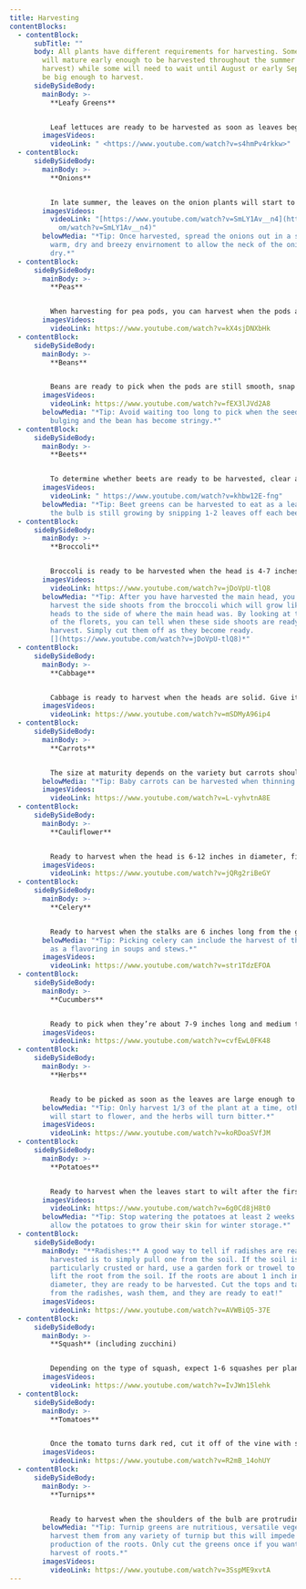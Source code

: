 ```yaml
---
title: Harvesting
contentBlocks:
  - contentBlock:
      subTitle: ""
      body: All plants have different requirements for harvesting. Some vegetables
        will mature early enough to be harvested throughout the summer (ongoing
        harvest) while some will need to wait until August or early September to
        be big enough to harvest.
      sideBySideBody:
        mainBody: >-
          **Leafy Greens** 


          Leaf lettuces are ready to be harvested as soon as leaves begin to appear and they are about 4 inches long. Simply snip either single outer leaves or grab a bunch of them and cut them with shears or scissors an inch above the crown of the plant. If you cut into or below the crown, the plant will probably die, so be careful. Harvest before any seed stalks start growing in the middle of the plant otherwise the lettuce will be too bitter to eat. Some greens, like lettuce, will become bitter as the season progresses. Others, like kale, will get sweeter as the temperature cools.
        imagesVideos:
          videoLink: " <https://www.youtube.com/watch?v=s4hmPv4rkkw>"
  - contentBlock:
      sideBySideBody:
        mainBody: >-
          **Onions**


          In late summer, the leaves on the onion plants will start to flop over. This happens at the neck of the onion and it's sign that the plant has stopped growing and is ready for storage. If the weather is dry and there's no danger of frost, the plants can be gently pulled from the soil and laid right in the garden for a day or two. If the weather is wet or frost is possible, move the onions immediately into a protected spot. As the onions are curing, their necks will gradually wither and the papery skins will tighten around the bulbs. Once the necks are completely tight and dry, and the stems contain no moisture, you can use scissors to trim the roots off the bottom of each bulb.
        imagesVideos:
          videoLink: "[https://www.youtube.com/watch?v=SmLY1Av__n4](https://www.youtube.c\
            om/watch?v=SmLY1Av__n4)"
        belowMedia: "*Tip: Once harvested, spread the onions out in a single layer in a
          warm, dry and breezy envirnoment to allow the neck of the onion to
          dry.*"
  - contentBlock:
      sideBySideBody:
        mainBody: >-
          **Peas**


          When harvesting for pea pods, you can harvest when the pods are flat but at the right length for your variety of peas. It is also determined by what you want from the pea. If you prefer edible pods with developed seeds, allow more time before harvesting peas.  When harvesting, pick peas with two hands. Secure the vine with one hand then pinch the stem of each pod and pull with the other hand. Don’t tug or jerk pods away; pea plants hang on to their support with thin tendrils so a heavy hand can dislodge the plant from its support.
        imagesVideos:
          videoLink: https://www.youtube.com/watch?v=kX4sjDNXbHk
  - contentBlock:
      sideBySideBody:
        mainBody: >-
          **Beans**


          Beans are ready to pick when the pods are still smooth, snap easily and the seeds haven’t formed bulges along the pod. Look for lean full beans that are firm to the touch.  To harvest the bean, grasp the top of the bean and notice the little stem that connects the bean to the main vine. Break off the bean at the stem. You don’t want to damage the vine or plant, so be careful you don’t pull too hard on the bean before it’s truly been broken off.
        imagesVideos:
          videoLink: https://www.youtube.com/watch?v=fEX3lJVd2A8
        belowMedia: "*Tip: Avoid waiting too long to pick when the seeds inside are
          bulging and the bean has become stringy.*"
  - contentBlock:
      sideBySideBody:
        mainBody: >-
          **Beets**


          To determine whether beets are ready to be harvested, clear away some of the mulch or soil around the top of your beets and look for crowns protruding above the soil line. If you can see an inch or two sticking out above the soil, it’s a safe bet that they are ready for pulling. If your roots don’t look quite ready and a frost is in the forecast, don’t worry! Beets are a cool weather crop, and a light frost or two can actually sweeten their flavor. Just make sure to dig them up before the ground freezes. When you have decided it’s time to harvest, use a garden fork or knife to gently loosen the soil around each plant, being careful not to accidentally slice into any of the roots. Once the soil is loose, grab hold of the green tops and lift carefully, while simultaneously prying the soil underneath with a hand fork or garden knife.
        imagesVideos:
          videoLink: " https://www.youtube.com/watch?v=khbw12E-fng"
        belowMedia: "*Tip: Beet greens can be harvested to eat as a leafy green while
          the bulb is still growing by snipping 1-2 leaves off each beet.*"
  - contentBlock:
      sideBySideBody:
        mainBody: >-
          **Broccoli**


          Broccoli is ready to be harvested when the head is 4-7 inches wide and it is deep green  in colour. When your broccoli head is ready to harvest, use a sharp knife and cut the head of the broccoli off the plant. Cut the broccoli head stem 5 inches or more below the head, then remove the head off with a swift cut. Try to avoid sawing at the stem as this may cause unnecessary damage to the plant and ruin your chances for side harvesting later.
        imagesVideos:
          videoLink: https://www.youtube.com/watch?v=jDoVpU-tlQ8
        belowMedia: "*Tip: After you have harvested the main head, you can continue to
          harvest the side shoots from the broccoli which will grow like tiny
          heads to the side of where the main head was. By looking at the size
          of the florets, you can tell when these side shoots are ready for
          harvest. Simply cut them off as they become ready.
          [](https://www.youtube.com/watch?v=jDoVpU-tlQ8)*"
  - contentBlock:
      sideBySideBody:
        mainBody: >-
          **Cabbage**


          Cabbage is ready to harvest when the heads are solid. Give it a squeeze. If you still feel some softness, you should wait a bit. Heads may be large or small when ready. When the cabbage is ready for harvesting, you have two options: 1. Grab the base of a cabbage head and pull. In loose soil, you’ll bring up the entire plant, root and all. 2. Using a very sharp knife, cut the cabbage head off, leaving a few inches of the stem and some of the large, floppy leaves intact and leaving the root in the ground.
        imagesVideos:
          videoLink: https://www.youtube.com/watch?v=mSDMyA96ip4
  - contentBlock:
      sideBySideBody:
        mainBody: >-
          **Carrots**


          The size at maturity depends on the variety but carrots should be firm and bright in colour. Most varieties are ready to harvest when the shoulders are 1/2 to 3/4 inch in diameter, but again, there is much variation depending on the variety. To harvest, loosen soil around the carrot with a spade or trowel before pulling up from the greens; this will help avoid breaking the greens off from the carrot roots. Carrots mature roughly around the same time, but you don't have to harvest them all at once.
        belowMedia: "*Tip: Baby carrots can be harvested when thinning the beds.*"
        imagesVideos:
          videoLink: https://www.youtube.com/watch?v=L-vyhvtnA8E
  - contentBlock:
      sideBySideBody:
        mainBody: >-
          **Cauliflower**


          Ready to harvest when the head is 6-12 inches in diameter, firm, compact and white. When you’re ready to harvest the cauliflower head, cut it from the main stem but leave a few of the outer leaves attached to help protect the head and prolong its overall quality until ready to eat. Be sure to handle the head carefully as it can bruise rather easily.
        imagesVideos:
          videoLink: https://www.youtube.com/watch?v=jQRg2riBeGY
  - contentBlock:
      sideBySideBody:
        mainBody: >-
          **Celery**


          Ready to harvest when the stalks are 6 inches long from the ground to the first leaf.  Harvesting celery is done by cutting the stalks below where they are joined together.
        belowMedia: "*Tip: Picking celery can include the harvest of the leaves for use
          as a flavoring in soups and stews.*"
        imagesVideos:
          videoLink: https://www.youtube.com/watch?v=str1TdzEFOA
  - contentBlock:
      sideBySideBody:
        mainBody: >-
          **Cucumbers**


          Ready to pick when they’re about 7-9 inches long and medium to dark green and firm. Use garden shears or pruners when harvesting ripe cucumbers. This will prevent injury to the vine by twisting or pulling. Cut the stem ¼ inch above the fruit.
        imagesVideos:
          videoLink: https://www.youtube.com/watch?v=cvfEwL0FK48
  - contentBlock:
      sideBySideBody:
        mainBody: >-
          **Herbs**


          Ready to be picked as soon as the leaves are large enough to be worth picking. To havest leafy annual herbs, such as basil, pinch at the tips of the stems, gathering several leaves at a time. Longer stemmed herbs, such as cilantro, parsley, lavender, and rosemary, should be cut near the base of the branch. Leafy perennial herbs, such oregano, thyme, sage, and tarragon, are to be harvested by the stem in sprigs.
        belowMedia: "*Tip: Only harvest 1/3 of the plant at a time, otherwise the plan
          will start to flower, and the herbs will turn bitter.*"
        imagesVideos:
          videoLink: https://www.youtube.com/watch?v=koRDoaSVfJM
  - contentBlock:
      sideBySideBody:
        mainBody: >-
          **Potatoes**


          Ready to harvest when the leaves start to wilt after the first frost. After deciding when to dig up potatoes, dig up a “test” hill for maturity. The skins of mature potatoes are thick and firmly attached to the flesh. If the skins are thin and rub off easily, your potatoes are still to new and should be left in the ground for a few more days. To harvest, pull up the plants and gently dig for the potatoes underneath.
        imagesVideos:
          videoLink: https://www.youtube.com/watch?v=6g0Cd8jH8t0
        belowMedia: "*Tip: Stop watering the potatoes at least 2 weeks before harvest to
          allow the potatoes to grow their skin for winter storage.*"
  - contentBlock:
      sideBySideBody:
        mainBody: "**Radishes:** A good way to tell if radishes are ready to be
          harvested is to simply pull one from the soil. If the soil is
          particularly crusted or hard, use a garden fork or trowel to gently
          lift the root from the soil. If the roots are about 1 inch in
          diameter, they are ready to be harvested. Cut the tops and tail root
          from the radishes, wash them, and they are ready to eat!"
        imagesVideos:
          videoLink: https://www.youtube.com/watch?v=AVWBiQ5-37E
  - contentBlock:
      sideBySideBody:
        mainBody: >-
          **Squash** (including zucchini)


          Depending on the type of squash, expect 1-6 squashes per plant. Summer squash and zucchini are harvested the moment they reach a usable size. Just cut them free from the plant- don’t pull on them. A zucchini can be eaten at 6 inches or they can keep growing to upwards of 2 feet long.
        imagesVideos:
          videoLink: https://www.youtube.com/watch?v=IvJWn15lehk
  - contentBlock:
      sideBySideBody:
        mainBody: >-
          **Tomatoes**


          Once the tomato turns dark red, cut it off of the vine with scissors, leaving a short stem attached. This is to help the tomatoes stay fresh, and not mould.
        imagesVideos:
          videoLink: https://www.youtube.com/watch?v=R2mB_14ohUY
  - contentBlock:
      sideBySideBody:
        mainBody: >-
          **Turnips**


          Ready to harvest when the shoulders of the bulb are protruding the soil. Ideally the root will be about 2-3 inches in diameter or the size of a baseball. Your turnip harvest should all be pulled before a frost or the root may crack and rot in the soil.
        belowMedia: "*Tip: Turnip greens are nutritious, versatile vegetables. You can
          harvest them from any variety of turnip but this will impede
          production of the roots. Only cut the greens once if you want a turnip
          harvest of roots.*"
        imagesVideos:
          videoLink: https://www.youtube.com/watch?v=3SspME9xvtA
---
```

